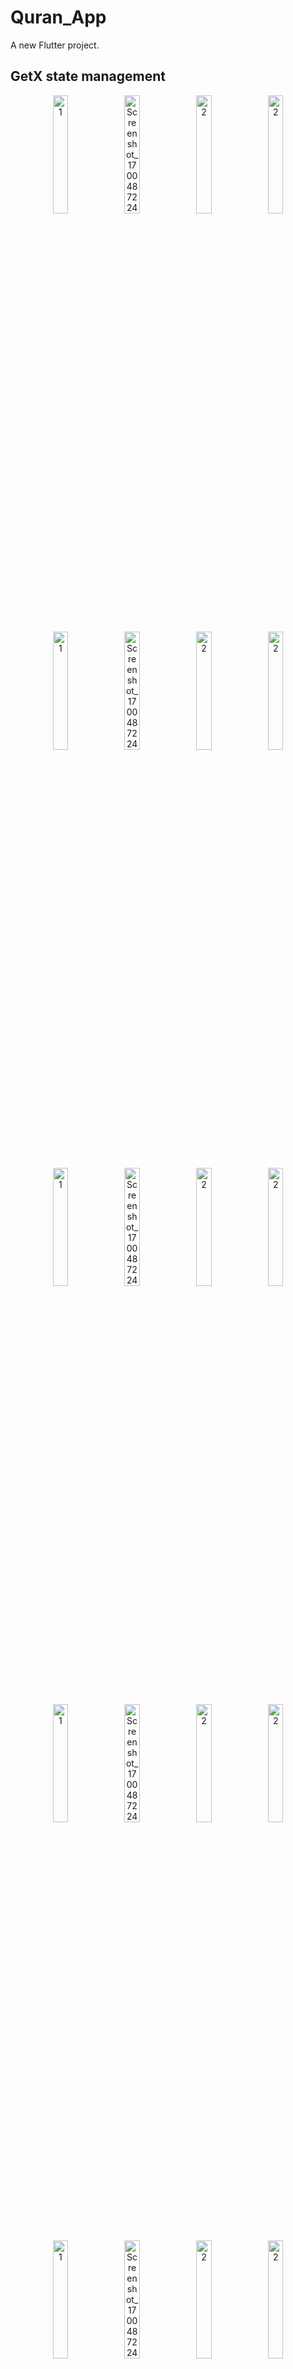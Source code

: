 # Quran_App

A new Flutter project.

## GetX state management



<div align="center">
  <img src="https://github.com/yousefm2311/Quran_App_MVVM/assets/95827005/0d4e6cd4-743f-4b5d-ab70-bea1f4f1944e" alt="1" width="22%">
  <img src="https://github.com/yousefm2311/Quran_App_MVVM/assets/95827005/5dfe4006-a528-46ac-9ba0-08665ab9862d" alt="Screenshot_1700487224" width="22%">
  <img src="https://github.com/yousefm2311/Quran_App_MVVM/assets/95827005/b862b5a4-b4ad-459a-8b97-787ab8a4bd5a" alt="2" width="22%">
  <img src="https://github.com/yousefm2311/Quran_App_MVVM/assets/95827005/cbe027bb-938d-4e36-a3c9-520269abd4c5" alt="2" width="22%">
</div>

<div align="center">
  <img src="https://github.com/yousefm2311/Quran_App_MVVM/assets/95827005/b069f126-4223-4a41-919f-b180839e1828" alt="1" width="22%">
  <img src="https://github.com/yousefm2311/Quran_App_MVVM/assets/95827005/172b0d68-cd0e-443f-a692-4875ccfd3f5b" alt="Screenshot_1700487224" width="22%">
  <img src="https://github.com/yousefm2311/Quran_App_MVVM/assets/95827005/9ba16064-4b1e-4822-91e7-1b5eb131681a" alt="2" width="22%">
  <img src="https://github.com/yousefm2311/Quran_App_MVVM/assets/95827005/682867dd-d8e0-4ad8-bd9d-cf650cd14914" alt="2" width="22%">
</div>

<div align="center">
  <img src="https://github.com/yousefm2311/Quran_App_MVVM/assets/95827005/bc9e4dc8-6bca-4956-8192-426c9b98e97c" alt="1" width="22%">
  <img src="https://github.com/yousefm2311/Quran_App_MVVM/assets/95827005/e7f2e5d3-0d92-4edd-9a48-6292fcb39847" alt="Screenshot_1700487224" width="22%">
  <img src="https://github.com/yousefm2311/Quran_App_MVVM/assets/95827005/94f0b9cb-3733-4943-88f6-10a4b04048f2" alt="2" width="22%">
  <img src="https://github.com/yousefm2311/Quran_App_MVVM/assets/95827005/2f0a6417-e0e1-403d-836a-ba30c8e32342" alt="2" width="22%">
</div>

<div align="center">
  <img src="https://github.com/yousefm2311/Quran_App_MVVM/assets/95827005/d640308e-c6ca-47b7-86e5-732fcb438960" alt="1" width="22%">
  <img src="https://github.com/yousefm2311/Quran_App_MVVM/assets/95827005/56433ab2-42bd-4fb2-bbbb-87f49fa8b060" alt="Screenshot_1700487224" width="22%">
  <img src="https://github.com/yousefm2311/Quran_App_MVVM/assets/95827005/680f284e-a2a3-40bf-82ee-ccc490a55b09" alt="2" width="22%">
  <img src="https://github.com/yousefm2311/Quran_App_MVVM/assets/95827005/610630d3-0762-4f90-bd01-73f51fbe9c5f" alt="2" width="22%">
</div>

<div align="center">
  <img src="https://github.com/yousefm2311/Quran_App_MVVM/assets/95827005/6e3e7dd3-9c7b-4677-88e9-4326348448ee" alt="1" width="22%">
  <img src="https://github.com/yousefm2311/Quran_App_MVVM/assets/95827005/1e3ec5bf-2e26-4652-951f-5b8fa454511f" alt="Screenshot_1700487224" width="22%">
  <img src="https://github.com/yousefm2311/Quran_App_MVVM/assets/95827005/23a2c347-d202-4b22-b774-54e4ad57af37" alt="2" width="22%">
  <img src="https://github.com/yousefm2311/Quran_App_MVVM/assets/95827005/fa1ddeda-9956-4055-b014-3bf232fc641c" alt="2" width="22%">
</div>

<div align="center">
  <img src="https://github.com/yousefm2311/Quran_App_MVVM/assets/95827005/0b922802-c43a-4fe9-80b7-75c95eff2f8a" alt="1" width="22%">
</div>










